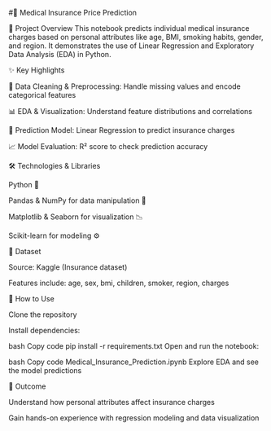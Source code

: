 #🏥 Medical Insurance Price Prediction

📌 Project Overview
This notebook predicts individual medical insurance charges based on personal attributes like age, BMI, smoking habits, gender, and region. It demonstrates the use of Linear Regression and Exploratory Data Analysis (EDA) in Python.

✨ Key Highlights

🧹 Data Cleaning & Preprocessing: Handle missing values and encode categorical features

📊 EDA & Visualization: Understand feature distributions and correlations

🤖 Prediction Model: Linear Regression to predict insurance charges

📈 Model Evaluation: R² score to check prediction accuracy

🛠 Technologies & Libraries

Python 🐍

Pandas & NumPy for data manipulation 🧮

Matplotlib & Seaborn for visualization 📉

Scikit-learn for modeling ⚙️

📂 Dataset

Source: Kaggle (Insurance dataset)

Features include: age, sex, bmi, children, smoker, region, charges

🚀 How to Use

Clone the repository

Install dependencies:

bash
Copy code
pip install -r requirements.txt
Open and run the notebook:

bash
Copy code
Medical_Insurance_Prediction.ipynb
Explore EDA and see the model predictions

🎯 Outcome

Understand how personal attributes affect insurance charges

Gain hands-on experience with regression modeling and data visualization
